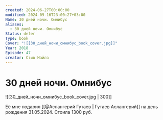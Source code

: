 ```yaml
---
created: 2024-06-27T00:00:00
modified: 2024-09-16T23:00:27+03:00
Name: 30 дней ночи. Омнибус
aliases:
  - 30 дней ночи. Омнибус
Status: defer
Type: book
Cover: "![[30_дней_ночи_омнибус_book_cover.jpg]]"
Year: 2018
Episode: 47
creator: Стив Найлз
---
```


# 30 дней ночи. Омнибус

![[30_дней_ночи_омнибус_book_cover.jpg | 300]]

Её мне подарил [[@Аслангерий Гутаев | Гутаев Аслангерий]] на день рождения 31.05.2024. Стоила 1300 руб.
